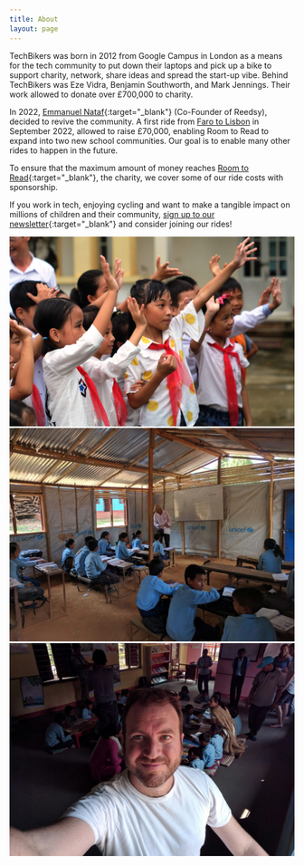 ```yaml
---
title: About
layout: page
---
```


TechBikers was born in 2012 from Google Campus in London as a means for the tech community to put down their laptops and pick up a bike to support charity, network, share ideas and spread the start-up vibe. Behind TechBikers was Eze Vidra, Benjamin Southworth, and Mark Jennings. Their work allowed to donate over £700,000 to charity.

In 2022, [Emmanuel Nataf](https://www.linkedin.com/in/emmanuelnataf/){:target="\_blank"} (Co-Founder of Reedsy), decided to revive the community. A first ride from [Faro to Lisbon](/rides/faro-to-lisbon-2022) in September 2022, allowed to raise £70,000, enabling Room to Read to expand into two new school communities. Our goal is to enable many other rides to happen in the future.

To ensure that the maximum amount of money reaches [Room to Read](https://www.roomtoread.org/){:target="\_blank"}, the charity, we cover some of our ride costs with sponsorship.

If you work in tech, enjoying cycling and want to make a tangible impact on millions of children and their community, [sign up to our newsletter](http://eepurl.com/iaST0v){:target="\_blank"} and consider joining our rides!

![](/uploads/whatsapp-image-2022-07-05-at-5-53-15-pm.jpeg)![](/uploads/whatsapp-image-2022-07-05-at-5-53-16-pm.jpeg)![](/uploads/whatsapp-image-2022-07-05-at-5-53-15-pmb.jpeg)
